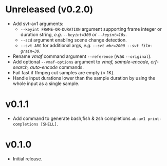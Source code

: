 # Unreleased (v0.2.0)
* Add svt-av1 arguments:
  - `--keyint FRAME-OR-DURATION` argument supporting frame integer or duration string, _e.g. `--keyint=300` or `--keyint=10s`_.
  - `--scd` argument enabling scene change detection.
  - `--svt ARG` for additional args, _e.g. `--svt mbr=2000 --svt film-grain=30`_.
* Rename _vmaf_ command argument `--reference` (was `--original`).
* Add optional `--vmaf-options` argument to _vmaf, sample-encode, crf-search, auto-encode_ commands.
* Fail fast if ffmpeg cut samples are empty (< 1K).
* Handle input durations lower than the sample duration by using the whole input as a single sample.

# v0.1.1
* Add command to generate bash,fish & zsh completions `ab-av1 print-completions [SHELL]`.

# v0.1.0
* Initial release.
